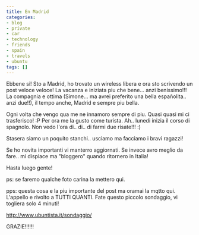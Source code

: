 ```yaml
---
title: En Madrid
categories:
- blog
- private
- car
- technology
- friends
- spain
- travels
- ubuntu
tags: []
---
```



Ebbene si! Sto a Madrid, ho trovato un wireless libera e ora sto scrivendo un
post veloce veloce! La vacanza e iniziata piu che bene... anzi benissimo!!! La
compagnia e ottima (Simone... ma avrei preferito una bella españolita.. anzi
due!!), il tempo anche, Madrid e sempre piu bella.



Ogni volta che vengo qua me ne innamoro sempre di piu. Quasi quasi mi ci
trasferisco! :P Per ora me la gusto come turista. Ah.. lunedi inizia il corso
di spagnolo. Non vedo l'ora di.. di.. di farmi due risate!!! :)



Stasera siamo un poquito stanchi.. usciamo ma facciamo i bravi ragazzi!



Se ho novita importanti vi manterro aggiornati. Se invece avro meglio da
fare.. mi dispiace ma "bloggero" quando ritornero in Italia!



Hasta luego gente!



ps: se faremo qualche foto carina la mettero qui.



pps: questa cosa e la piu importante del post ma oramai la mqtto qui.
L'appello e rivolto a TUTTI QUANTI. Fate questo piccolo sondaggio, vi togliera
solo 4 minuti!



<http://www.ubuntista.it/sondaggio/>

GRAZIE!!!!!!

